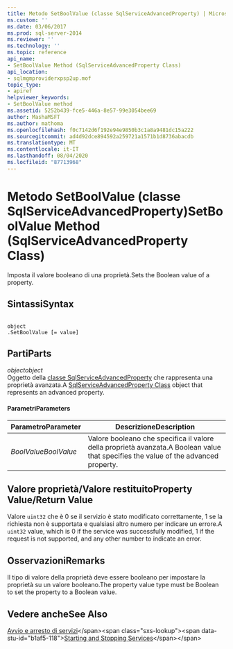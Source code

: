 ```yaml
---
title: Metodo SetBoolValue (classe SqlServiceAdvancedProperty) | Microsoft Docs
ms.custom: ''
ms.date: 03/06/2017
ms.prod: sql-server-2014
ms.reviewer: ''
ms.technology: ''
ms.topic: reference
api_name:
- SetBoolValue Method (SqlServiceAdvancedProperty Class)
api_location:
- sqlmgmproviderxpsp2up.mof
topic_type:
- apiref
helpviewer_keywords:
- SetBoolValue method
ms.assetid: 5252b439-fce5-446a-8e57-99e3054bee69
author: MashaMSFT
ms.author: mathoma
ms.openlocfilehash: f0c7142d6f192e94e9850b3c1a8a9481dc15a222
ms.sourcegitcommit: ad4d92dce894592a259721a1571b1d8736abacdb
ms.translationtype: MT
ms.contentlocale: it-IT
ms.lasthandoff: 08/04/2020
ms.locfileid: "87713968"
---
```

# <a name="setboolvalue-method-sqlserviceadvancedproperty-class"></a><span data-ttu-id="b1af5-102">Metodo SetBoolValue (classe SqlServiceAdvancedProperty)</span><span class="sxs-lookup"><span data-stu-id="b1af5-102">SetBoolValue Method (SqlServiceAdvancedProperty Class)</span></span>
  <span data-ttu-id="b1af5-103">Imposta il valore booleano di una proprietà.</span><span class="sxs-lookup"><span data-stu-id="b1af5-103">Sets the Boolean value of a property.</span></span>  
  
## <a name="syntax"></a><span data-ttu-id="b1af5-104">Sintassi</span><span class="sxs-lookup"><span data-stu-id="b1af5-104">Syntax</span></span>  
  
```  
  
object  
.SetBoolValue [= value]  
```  
  
## <a name="parts"></a><span data-ttu-id="b1af5-105">Parti</span><span class="sxs-lookup"><span data-stu-id="b1af5-105">Parts</span></span>  
 <span data-ttu-id="b1af5-106">*object*</span><span class="sxs-lookup"><span data-stu-id="b1af5-106">*object*</span></span>  
 <span data-ttu-id="b1af5-107">Oggetto della [classe SqlServiceAdvancedProperty](../wmi-provider-configuration-classes/sqlserviceadvancedproperty-class/sqlserviceadvancedproperty-class.md) che rappresenta una proprietà avanzata.</span><span class="sxs-lookup"><span data-stu-id="b1af5-107">A [SqlServiceAdvancedProperty Class](../wmi-provider-configuration-classes/sqlserviceadvancedproperty-class/sqlserviceadvancedproperty-class.md) object that represents an advanced property.</span></span>  
  
#### <a name="parameters"></a><span data-ttu-id="b1af5-108">Parametri</span><span class="sxs-lookup"><span data-stu-id="b1af5-108">Parameters</span></span>  
  
|<span data-ttu-id="b1af5-109">Parametro</span><span class="sxs-lookup"><span data-stu-id="b1af5-109">Parameter</span></span>|<span data-ttu-id="b1af5-110">Descrizione</span><span class="sxs-lookup"><span data-stu-id="b1af5-110">Description</span></span>|  
|---------------|-----------------|  
|<span data-ttu-id="b1af5-111">*BoolValue*</span><span class="sxs-lookup"><span data-stu-id="b1af5-111">*BoolValue*</span></span>|<span data-ttu-id="b1af5-112">Valore booleano che specifica il valore della proprietà avanzata.</span><span class="sxs-lookup"><span data-stu-id="b1af5-112">A Boolean value that specifies the value of the advanced property.</span></span>|  
  
## <a name="property-valuereturn-value"></a><span data-ttu-id="b1af5-113">Valore proprietà/Valore restituito</span><span class="sxs-lookup"><span data-stu-id="b1af5-113">Property Value/Return Value</span></span>  
 <span data-ttu-id="b1af5-114">Valore `uint32` che è 0 se il servizio è stato modificato correttamente, 1 se la richiesta non è supportata e qualsiasi altro numero per indicare un errore.</span><span class="sxs-lookup"><span data-stu-id="b1af5-114">A `uint32` value, which is 0 if the service was successfully modified, 1 if the request is not supported, and any other number to indicate an error.</span></span>  
  
## <a name="remarks"></a><span data-ttu-id="b1af5-115">Osservazioni</span><span class="sxs-lookup"><span data-stu-id="b1af5-115">Remarks</span></span>  
 <span data-ttu-id="b1af5-116">Il tipo di valore della proprietà deve essere booleano per impostare la proprietà su un valore booleano.</span><span class="sxs-lookup"><span data-stu-id="b1af5-116">The property value type must be Boolean to set the property to a Boolean value.</span></span>  
  
## <a name="see-also"></a><span data-ttu-id="b1af5-117">Vedere anche</span><span class="sxs-lookup"><span data-stu-id="b1af5-117">See Also</span></span>  
 <span data-ttu-id="b1af5-118">[Avvio e arresto di servizi](https://technet.microsoft.com/library/ms174886\(v=sql.105\).aspx)</span><span class="sxs-lookup"><span data-stu-id="b1af5-118">[Starting and Stopping Services](https://technet.microsoft.com/library/ms174886\(v=sql.105\).aspx)</span></span>  
  
  
